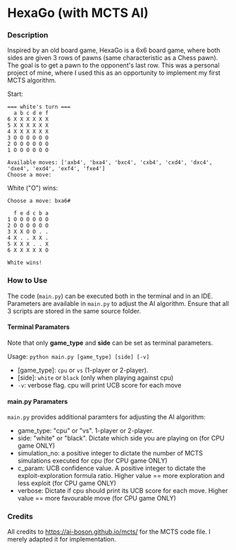 # HexaGo (with MCTS AI)

### Description ###
Inspired by an old board game, HexaGo is a 6x6 board game, where both sides are given 3 rows of pawns (same characteristic as a Chess pawn). The goal is to get a pawn to the opponent's last row. This was a personal project of mine, where I used this as an opportunity to implement my first MCTS algorithm.

Start:
```
=== white's turn ===
  a b c d e f
6 X X X X X X
5 X X X X X X
4 X X X X X X
3 O O O O O O
2 O O O O O O
1 O O O O O O

Available moves: ['axb4', 'bxa4', 'bxc4', 'cxb4', 'cxd4', 'dxc4', 'dxe4', 'exd4', 'exf4', 'fxe4']
Choose a move: 
```

White ("O") wins:
```
Choose a move: bxa6#

  f e d c b a
1 O O O O O O
2 O O O O O O
3 X X O O . .
4 X . . X X .
5 X X X . . X
6 X X X X X O

White wins!
```

### How to Use ###
The code (`main.py`) can be executed both in the terminal and in an IDE. Parameters are available in `main.py` to adjust the AI algorithm. Ensure that all 3 scripts are stored in the same source folder.

#### Terminal Paramaters ####
Note that only **game_type** and **side** can be set as terminal parameters.

Usage: `python main.py [game_type] [side] [-v]`
- \[game_type]: `cpu` or `vs` (1-player or 2-player).
- \[side]: `white` or `black` (only when playing against cpu)
- `-v`: verbose flag. cpu will print UCB score for each move

#### main.py Paramaters ####
`main.py` provides additional paramters for adjusting the AI algorithm:
- game_type: "cpu" or "vs". 1-player or 2-player.
- side: "white" or "black". Dictate which side you are playing on (for CPU game ONLY)
- simulation_no: a positive integer to dictate the number of MCTS simulations executed for cpu (for CPU game ONLY)
- c_param: UCB confidence value. A positive integer to dictate the exploit-exploration formula ratio. Higher value == more exploration and less exploit (for CPU game ONLY)
- verbose: Dictate if cpu should print its UCB score for each move. Higher value == more favourable move (for CPU game ONLY)

### Credits ###
All credits to https://ai-boson.github.io/mcts/ for the MCTS code file. I merely adapted it for implementation.

